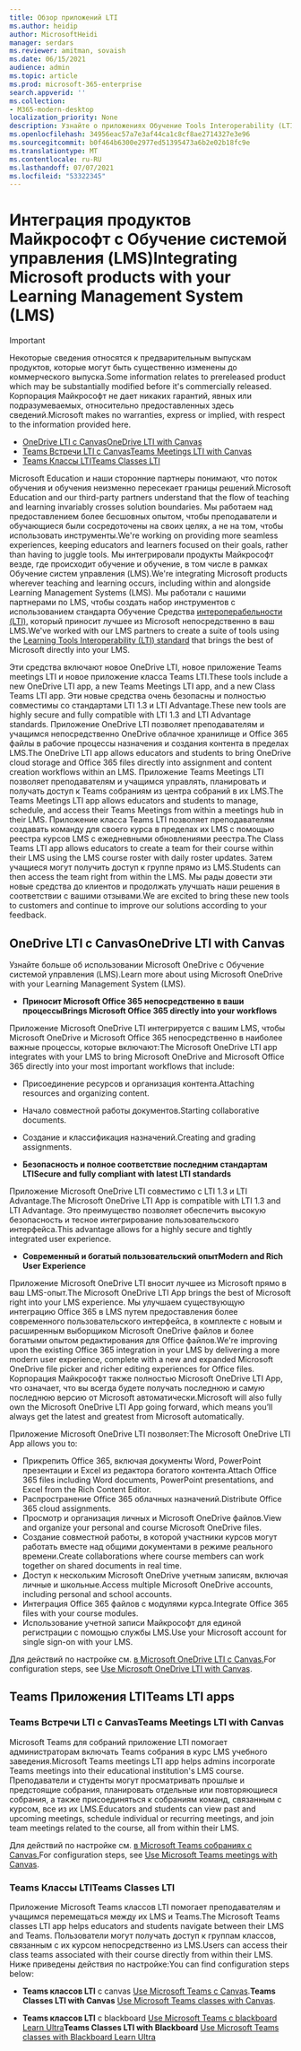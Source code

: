 ```yaml
---
title: Обзор приложений LTI
ms.author: heidip
author: MicrosoftHeidi
manager: serdars
ms.reviewer: amitman, sovaish
ms.date: 06/15/2021
audience: admin
ms.topic: article
ms.prod: microsoft-365-enterprise
search.appverid: ''
ms.collection:
- M365-modern-desktop
localization_priority: None
description: Узнайте о приложениях Обучение Tools Interoperability (LTI) Office m365, а также о том, как они помогут преподавателям при интеграции Office приложений в свою систему управления Обучение (LMS).
ms.openlocfilehash: 34956eac57a7e3af44ca1c8cf8ae2714327e3e96
ms.sourcegitcommit: b0f464b6300e2977ed51395473a6b2e02b18fc9e
ms.translationtype: MT
ms.contentlocale: ru-RU
ms.lasthandoff: 07/07/2021
ms.locfileid: "53322345"
---
```

# <a name="integrating-microsoft-products-with-your-learning-management-system-lms"></a><span data-ttu-id="61adf-103">Интеграция продуктов Майкрософт с Обучение системой управления (LMS)</span><span class="sxs-lookup"><span data-stu-id="61adf-103">Integrating Microsoft products with your Learning Management System (LMS)</span></span>

> [!IMPORTANT]
> <span data-ttu-id="61adf-104">Некоторые сведения относятся к предварительным выпускам продуктов, которые могут быть существенно изменены до коммерческого выпуска.</span><span class="sxs-lookup"><span data-stu-id="61adf-104">Some information relates to prereleased product which may be substantially modified before it's commercially released.</span></span> <span data-ttu-id="61adf-105">Корпорация Майкрософт не дает никаких гарантий, явных или подразумеваемых, относительно предоставленных здесь сведений.</span><span class="sxs-lookup"><span data-stu-id="61adf-105">Microsoft makes no warranties, express or implied, with respect to the information provided here.</span></span>

- [<span data-ttu-id="61adf-106">OneDrive LTI с Canvas</span><span class="sxs-lookup"><span data-stu-id="61adf-106">OneDrive LTI with Canvas</span></span>](#onedrive-lti-with-canvas)
- [<span data-ttu-id="61adf-107">Teams Встречи LTI с Canvas</span><span class="sxs-lookup"><span data-stu-id="61adf-107">Teams Meetings LTI with Canvas</span></span>](#teams-meetings-lti-with-canvas)
- [<span data-ttu-id="61adf-108">Teams Классы LTI</span><span class="sxs-lookup"><span data-stu-id="61adf-108">Teams Classes LTI</span></span>](#teams-classes-lti)

<span data-ttu-id="61adf-109">Microsoft Education и наши сторонние партнеры понимают, что поток обучения и обучения неизменно пересекает границы решений.</span><span class="sxs-lookup"><span data-stu-id="61adf-109">Microsoft Education and our third-party partners understand that the flow of teaching and learning invariably crosses solution boundaries.</span></span> <span data-ttu-id="61adf-110">Мы работаем над предоставлением более бесшовных опытом, чтобы преподаватели и обучающиеся были сосредоточены на своих целях, а не на том, чтобы использовать инструменты.</span><span class="sxs-lookup"><span data-stu-id="61adf-110">We're working on providing more seamless experiences, keeping educators and learners focused on their goals, rather than having to juggle tools.</span></span> <span data-ttu-id="61adf-111">Мы интегрировали продукты Майкрософт везде, где происходит обучение и обучение, в том числе в рамках Обучение систем управления (LMS).</span><span class="sxs-lookup"><span data-stu-id="61adf-111">We're integrating Microsoft products wherever teaching and learning occurs, including within and alongside Learning Management Systems (LMS).</span></span> <span data-ttu-id="61adf-112">Мы работали с нашими партнерами по LMS, чтобы создать набор инструментов с использованием стандарта Обучение Средства [интероперабельности (LTI),](https://www.imsglobal.org/activity/learning-tools-interoperability) который приносит лучшее из Microsoft непосредственно в ваш LMS.</span><span class="sxs-lookup"><span data-stu-id="61adf-112">We've worked with our LMS partners to create a suite of tools using the [Learning Tools Interoperability (LTI) standard](https://www.imsglobal.org/activity/learning-tools-interoperability) that brings the best of Microsoft directly into your LMS.</span></span>

<span data-ttu-id="61adf-113">Эти средства включают новое OneDrive LTI, новое приложение Teams meetings LTI и новое приложение класса Teams LTI.</span><span class="sxs-lookup"><span data-stu-id="61adf-113">These tools include a new OneDrive LTI app, a new Teams Meetings LTI app, and a new Class Teams LTI app.</span></span> <span data-ttu-id="61adf-114">Эти новые средства очень безопасны и полностью совместимы со стандартами LTI 1.3 и LTI Advantage.</span><span class="sxs-lookup"><span data-stu-id="61adf-114">These new tools are highly secure and fully compatible with LTI 1.3 and LTI Advantage standards.</span></span> <span data-ttu-id="61adf-115">Приложение OneDrive LTI позволяет преподавателям и учащимся непосредственно OneDrive облачное хранилище и Office 365 файлы в рабочие процессы назначения и создания контента в пределах LMS.</span><span class="sxs-lookup"><span data-stu-id="61adf-115">The OneDrive LTI app allows educators and students to bring OneDrive cloud storage and Office 365 files directly into assignment and content creation workflows within an LMS.</span></span> <span data-ttu-id="61adf-116">Приложение Teams Meetings LTI позволяет преподавателям и учащимся управлять, планировать и получать доступ к Teams собраниям из центра собраний в их LMS.</span><span class="sxs-lookup"><span data-stu-id="61adf-116">The Teams Meetings LTI app allows educators and students to manage, schedule, and access their Teams Meetings from within a meetings hub in their LMS.</span></span> <span data-ttu-id="61adf-117">Приложение класса Teams LTI позволяет преподавателям создавать команду для своего курса в пределах их LMS с помощью реестра курсов LMS с ежедневными обновлениями реестра.</span><span class="sxs-lookup"><span data-stu-id="61adf-117">The Class Teams LTI app allows educators to create a team for their course within their LMS using the LMS course roster with daily roster updates.</span></span> <span data-ttu-id="61adf-118">Затем учащиеся могут получить доступ к группе прямо из LMS.</span><span class="sxs-lookup"><span data-stu-id="61adf-118">Students can then access the team right from within the LMS.</span></span> <span data-ttu-id="61adf-119">Мы рады довести эти новые средства до клиентов и продолжать улучшать наши решения в соответствии с вашими отзывами.</span><span class="sxs-lookup"><span data-stu-id="61adf-119">We are excited to bring these new tools to customers and continue to improve our solutions according to your feedback.</span></span>

## <a name="onedrive-lti-with-canvas"></a><span data-ttu-id="61adf-120">OneDrive LTI с Canvas</span><span class="sxs-lookup"><span data-stu-id="61adf-120">OneDrive LTI with Canvas</span></span>

<span data-ttu-id="61adf-121">Узнайте больше об использовании Microsoft OneDrive с Обучение системой управления (LMS).</span><span class="sxs-lookup"><span data-stu-id="61adf-121">Learn more about using Microsoft OneDrive with your Learning Management System (LMS).</span></span>

- <span data-ttu-id="61adf-122">**Приносит Microsoft Office 365 непосредственно в ваши процессы**</span><span class="sxs-lookup"><span data-stu-id="61adf-122">**Brings Microsoft Office 365 directly into your workflows**</span></span>

<span data-ttu-id="61adf-123">Приложение Microsoft OneDrive LTI интегрируется с вашим LMS, чтобы Microsoft OneDrive и Microsoft Office 365 непосредственно в наиболее важные процессы, которые включают:</span><span class="sxs-lookup"><span data-stu-id="61adf-123">The Microsoft OneDrive LTI app integrates with your LMS to bring Microsoft OneDrive and Microsoft Office 365 directly into your most important workflows that include:</span></span>

- <span data-ttu-id="61adf-124">Присоединение ресурсов и организация контента.</span><span class="sxs-lookup"><span data-stu-id="61adf-124">Attaching resources and organizing content.</span></span>
- <span data-ttu-id="61adf-125">Начало совместной работы документов.</span><span class="sxs-lookup"><span data-stu-id="61adf-125">Starting collaborative documents.</span></span>
- <span data-ttu-id="61adf-126">Создание и классификация назначений.</span><span class="sxs-lookup"><span data-stu-id="61adf-126">Creating and grading assignments.</span></span>

- <span data-ttu-id="61adf-127">**Безопасность и полное соответствие последним стандартам LTI**</span><span class="sxs-lookup"><span data-stu-id="61adf-127">**Secure and fully compliant with latest LTI standards**</span></span>

<span data-ttu-id="61adf-128">Приложение Microsoft OneDrive LTI совместимо с LTI 1.3 и LTI Advantage.</span><span class="sxs-lookup"><span data-stu-id="61adf-128">The Microsoft OneDrive LTI App is compatible with LTI 1.3 and LTI Advantage.</span></span> <span data-ttu-id="61adf-129">Это преимущество позволяет обеспечить высокую безопасность и тесное интегрирование пользовательского интерфейса.</span><span class="sxs-lookup"><span data-stu-id="61adf-129">This advantage allows for a highly secure and tightly integrated user experience.</span></span>

- <span data-ttu-id="61adf-130">**Современный и богатый пользовательский опыт**</span><span class="sxs-lookup"><span data-stu-id="61adf-130">**Modern and Rich User Experience**</span></span>

<span data-ttu-id="61adf-131">Приложение Microsoft OneDrive LTI вносит лучшее из Microsoft прямо в ваш LMS-опыт.</span><span class="sxs-lookup"><span data-stu-id="61adf-131">The Microsoft OneDrive LTI App brings the best of Microsoft right into your LMS experience.</span></span> <span data-ttu-id="61adf-132">Мы улучшаем существующую интеграцию Office 365 в LMS путем предоставления более современного пользовательского интерфейса, в комплекте с новым и расширенным выборщиком Microsoft OneDrive файлов и более богатыми опытом редактирования для Office файлов.</span><span class="sxs-lookup"><span data-stu-id="61adf-132">We're improving upon the existing Office 365 integration in your LMS by delivering a more modern user experience, complete with a new and expanded Microsoft OneDrive file picker and richer editing experiences for Office files.</span></span> <span data-ttu-id="61adf-133">Корпорация Майкрософт также полностью Microsoft OneDrive LTI App, что означает, что вы всегда будете получать последнюю и самую последнюю версию от Microsoft автоматически.</span><span class="sxs-lookup"><span data-stu-id="61adf-133">Microsoft will also fully own the Microsoft OneDrive LTI App going forward, which means you’ll always get the latest and greatest from Microsoft automatically.</span></span>

<span data-ttu-id="61adf-134">Приложение Microsoft OneDrive LTI позволяет:</span><span class="sxs-lookup"><span data-stu-id="61adf-134">The Microsoft OneDrive LTI App allows you to:</span></span>

- <span data-ttu-id="61adf-135">Прикрепить Office 365, включая документы Word, PowerPoint презентации и Excel из редактора богатого контента.</span><span class="sxs-lookup"><span data-stu-id="61adf-135">Attach Office 365 files including Word documents, PowerPoint presentations, and Excel from the Rich Content Editor.</span></span>
- <span data-ttu-id="61adf-136">Распространение Office 365 облачных назначений.</span><span class="sxs-lookup"><span data-stu-id="61adf-136">Distribute Office 365 cloud assignments.</span></span>
- <span data-ttu-id="61adf-137">Просмотр и организация личных и Microsoft OneDrive файлов.</span><span class="sxs-lookup"><span data-stu-id="61adf-137">View and organize your personal and course Microsoft OneDrive files.</span></span>
- <span data-ttu-id="61adf-138">Создание совместной работы, в которой участники курсов могут работать вместе над общими документами в режиме реального времени.</span><span class="sxs-lookup"><span data-stu-id="61adf-138">Create collaborations where course members can work together on shared documents in real time.</span></span>
- <span data-ttu-id="61adf-139">Доступ к нескольким Microsoft OneDrive учетным записям, включая личные и школьные.</span><span class="sxs-lookup"><span data-stu-id="61adf-139">Access multiple Microsoft OneDrive accounts, including personal and school accounts.</span></span>
- <span data-ttu-id="61adf-140">Интеграция Office 365 файлов с модулями курса.</span><span class="sxs-lookup"><span data-stu-id="61adf-140">Integrate Office 365 files with your course modules.</span></span>
- <span data-ttu-id="61adf-141">Использование учетной записи Майкрософт для единой регистрации с помощью службы LMS.</span><span class="sxs-lookup"><span data-stu-id="61adf-141">Use your Microsoft account for single sign-on with your LMS.</span></span>

<span data-ttu-id="61adf-142">Для действий по настройке см. [в Microsoft OneDrive LTI с Canvas.](use-onedrive-with-lms.md)</span><span class="sxs-lookup"><span data-stu-id="61adf-142">For configuration steps, see [Use Microsoft OneDrive LTI with Canvas](use-onedrive-with-lms.md).</span></span>

## <a name="teams-lti-apps"></a><span data-ttu-id="61adf-143">Teams Приложения LTI</span><span class="sxs-lookup"><span data-stu-id="61adf-143">Teams LTI apps</span></span>

### <a name="teams-meetings-lti-with-canvas"></a><span data-ttu-id="61adf-144">Teams Встречи LTI с Canvas</span><span class="sxs-lookup"><span data-stu-id="61adf-144">Teams Meetings LTI with Canvas</span></span>

<span data-ttu-id="61adf-145">Microsoft Teams для собраний приложение LTI помогает администраторам включать Teams собрания в курс LMS учебного заведения.</span><span class="sxs-lookup"><span data-stu-id="61adf-145">Microsoft Teams meetings LTI app helps admins incorporate Teams meetings into their educational institution's LMS course.</span></span> <span data-ttu-id="61adf-146">Преподаватели и студенты могут просматривать прошлые и предстоящие собрания, планировать отдельные или повторяющиеся собрания, а также присоединяться к собраниям команд, связанным с курсом, все из их LMS.</span><span class="sxs-lookup"><span data-stu-id="61adf-146">Educators and students can view past and upcoming meetings, schedule individual or recurring meetings, and join team meetings related to the course, all from within their LMS.</span></span>

<span data-ttu-id="61adf-147">Для действий по настройке см. [в Microsoft Teams собраниях с Canvas.](teams-meetings-with-canvas.md)</span><span class="sxs-lookup"><span data-stu-id="61adf-147">For configuration steps, see [Use Microsoft Teams meetings with Canvas](teams-meetings-with-canvas.md).</span></span>

### <a name="teams-classes-lti"></a><span data-ttu-id="61adf-148">Teams Классы LTI</span><span class="sxs-lookup"><span data-stu-id="61adf-148">Teams Classes LTI</span></span>

<span data-ttu-id="61adf-149">Приложение Microsoft Teams классов LTI помогает преподавателям и учащимся перемещаться между их LMS и Teams.</span><span class="sxs-lookup"><span data-stu-id="61adf-149">The Microsoft Teams classes LTI app helps educators and students navigate between their LMS and Teams.</span></span> <span data-ttu-id="61adf-150">Пользователи могут получать доступ к группам классов, связанным с их курсом непосредственно из LMS.</span><span class="sxs-lookup"><span data-stu-id="61adf-150">Users can access their class teams associated with their course directly from within their LMS.</span></span> <span data-ttu-id="61adf-151">Ниже приведены действия по настройке:</span><span class="sxs-lookup"><span data-stu-id="61adf-151">You can find configuration steps below:</span></span>

- <span data-ttu-id="61adf-152">**Teams классов LTI** с canvas [Use Microsoft Teams с Canvas](teams-classes-with-canvas.md).</span><span class="sxs-lookup"><span data-stu-id="61adf-152">**Teams Classes LTI with Canvas** [Use Microsoft Teams classes with Canvas](teams-classes-with-canvas.md).</span></span>

- <span data-ttu-id="61adf-153">**Teams классов LTI** с blackboard [Use Microsoft Teams с blackboard Learn Ultra](teams-classes-with-blackboard.md)</span><span class="sxs-lookup"><span data-stu-id="61adf-153">**Teams Classes LTI with Blackboard** [Use Microsoft Teams classes with Blackboard Learn Ultra](teams-classes-with-blackboard.md)</span></span>
